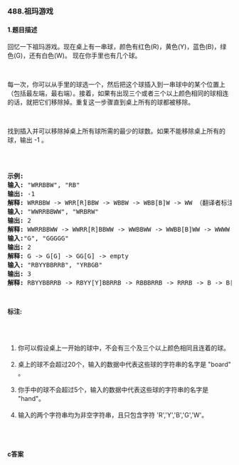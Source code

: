 ### 488.祖玛游戏

#### 1.题目描述

<p>回忆一下祖玛游戏。现在桌上有一串球，颜色有红色(R)，黄色(Y)，蓝色(B)，绿色(G)，还有白色(W)。 现在你手里也有几个球。</p><br/><p>每一次，你可以从手里的球选一个，然后把这个球插入到一串球中的某个位置上（包括最左端，最右端）。接着，如果有出现三个或者三个以上颜色相同的球相连的话，就把它们移除掉。重复这一步骤直到桌上所有的球都被移除。</p><br/><p>找到插入并可以移除掉桌上所有球所需的最少的球数。如果不能移除桌上所有的球，输出 -1 。</p><br/><pre><br/><strong>示例:</strong><br/><strong>输入:</strong> &quot;WRRBBW&quot;, &quot;RB&quot; <br/><strong>输出:</strong> -1 <br/><strong>解释:</strong> WRRBBW -&gt; WRR[R]BBW -&gt; WBBW -&gt; WBB[B]W -&gt; WW （翻译者标注：手上球已经用完，桌上还剩两个球无法消除，返回-1）<br/><strong>输入:</strong> &quot;WWRRBBWW&quot;, &quot;WRBRW&quot; <br/><strong>输出:</strong> 2 <br/><strong>解释:</strong> WWRRBBWW -&gt; WWRR[R]BBWW -&gt; WWBBWW -&gt; WWBB[B]WW -&gt; WWWW -&gt; empty<br/><strong>输入:</strong>&quot;G&quot;, &quot;GGGGG&quot; <br/><strong>输出:</strong> 2 <br/><strong>解释:</strong> G -&gt; G[G] -&gt; GG[G] -&gt; empty <br/><strong>输入:</strong> &quot;RBYYBBRRB&quot;, &quot;YRBGB&quot; <br/><strong>输出:</strong> 3 <br/><strong>解释:</strong> RBYYBBRRB -&gt; RBYY[Y]BBRRB -&gt; RBBBRRB -&gt; RRRB -&gt; B -&gt; B[B] -&gt; BB[B] -&gt; empty <br/></pre><br/><p><strong>标注:</strong></p><br/><ol><br/>	<li>你可以假设桌上一开始的球中，不会有三个及三个以上颜色相同且连着的球。</li><br/>	<li>桌上的球不会超过20个，输入的数据中代表这些球的字符串的名字是 &quot;board&quot; 。</li><br/>	<li>你手中的球不会超过5个，输入的数据中代表这些球的字符串的名字是 &quot;hand&quot;。</li><br/>	<li>输入的两个字符串均为非空字符串，且只包含字符 &#39;R&#39;,&#39;Y&#39;,&#39;B&#39;,&#39;G&#39;,&#39;W&#39;。</li><br/></ol><br/>

#### c答案

```c

